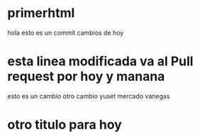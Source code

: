 # primerhtml
hola esto es un commit
cambios de hoy
# esta linea modificada va al Pull request por hoy y manana
esto es un cambio
otro cambio
yuset mercado vanegas
# otro titulo para hoy
